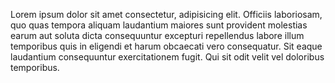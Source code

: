 Lorem ipsum dolor sit amet consectetur, adipisicing elit. Officiis laboriosam, quo quas tempora aliquam laudantium maiores sunt provident molestias earum aut soluta dicta consequuntur excepturi repellendus labore illum temporibus quis in eligendi et harum obcaecati vero consequatur. Sit eaque laudantium consequuntur exercitationem fugit. Qui sit odit velit vel doloribus temporibus.
